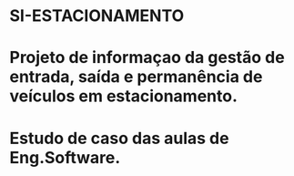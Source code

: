 # SI-ESTACIONAMENTO
# Projeto de informaçao da gestão de entrada, saída e permanência de veículos em estacionamento.
# Estudo de caso das aulas de Eng.Software.
